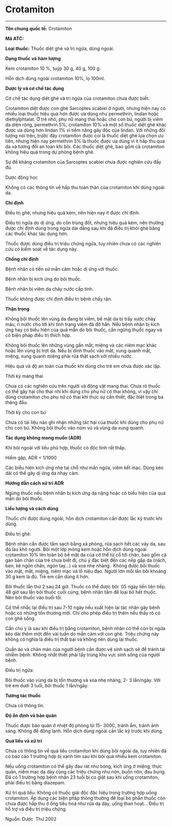 # Crotamiton

---

**Tên chung quốc tế:** Crotamiton

**Mã ATC:**

**Loại thuốc:** Thuốc diệt ghẻ và trị ngứa, dùng ngoài.

**Dạng thuốc và hàm lượng**

Kem crotamiton 10 %, tuýp 30 g, 40 g, 100 g.

Hỗn dịch dùng ngoài crotamiton 10%, lọ 100ml.

**Dược lý và cơ chế tác dụng**

Cơ chế tác dụng diệt ghẻ và trị ngứa của crotamiton chưa được biết.

Crotamiton diệt được con ghẻ Sarcoptes scabiei ở người, nhưng hiện nay có nhiều loại thuốc hiệu quả hơn được ưa dùng như permethrin, lindan hoặc diethylphtalat. Ở trẻ nhỏ, phụ nữ mang thai hoặc cho con bú, người bị viêm da diện rộng, permethrin 5%, crotamiton 10% và một số thuốc diệt ghẻ khác được ưa dùng hơn lindan 1% vì tiềm năng gây độc của lindan. Với những đối tượng nói trên, trước đây crotamiton được coi là thuốc diệt ghẻ lựa chọn ưu tiên, nhưng hiện nay permethrin 5% là thuốc được ưa dùng vì ít hấp thu qua da và tương đối an toàn khi bôi. Các thuốc diệt ghẻ, bao gồm cả crotamiton không hiệu quả trong dự phòng bệnh ghẻ.

Sự đề kháng crotamiton của Sarcoptes scabiei chưa được nghiên cứu đầy đủ.

Dược động học

Không có các thông tin về hấp thu toàn thân của crotamiton khi dùng ngoài da.

**Chỉ định**

Điều trị ghẻ, nhưng hiệu quả kém, nên hiện nay ít được chỉ định.

Điều trị ngứa do dị ứng, do côn trùng đốt, nhưng hiệu quả kém, nên thường được chỉ định dùng trong ngứa dai dẳng sau khi đã điều trị khỏi ghẻ bằng các thuốc khác tác dụng hơn.

Thuốc được dùng điều trị triệu chứng ngứa, tuy nhiên chưa có các nghiên cứu có kiểm soát về tác dụng này.

**Chống chỉ định**

Bệnh nhân có tiền sử mẫn cảm hoặc dị ứng với thuốc.

Bệnh nhân bị kích ứng do bôi thuốc.

Bệnh nhân bị viêm da chảy nước cấp tính.

Thuốc không được chỉ định điều trị bệnh chấy rận.

**Thận trọng**

Không bôi thuốc lên vùng da đang bị viêm, bề mặt da bị trầy xước chảy máu, rỉ nước cho tới khi tình trạng viêm đã đỡ hẳn. Nếu bệnh nhân bị kích ứng hay có biểu hiện của quá mẫn do bôi thuốc, cần ngừng thuốc ngay và có biện pháp điều trị thích hợp.

Không bôi thuốc lên những vùng gần mắt, miệng và các niêm mạc khác hoặc lên vùng bị trợt da. Nếu bị dính thuốc vào mắt, xung quanh mắt, miệng, xung quanh miệng phải rửa thật sạch với nhiều nước.

Hiệu quả và độ an toàn của thuốc khi dùng cho trẻ em chưa được xác lập.

Thời kỳ mang thai

Chưa có các nghiên cứu trên người và động vật mang thai. Chưa rõ thuốc có thể gây hại cho thai nhi khi dùng cho phụ nữ có thai không, vì vậy chỉ dùng crotamiton cho phụ nữ có thai khi thực sự cần thiết, đặc biệt trong ba tháng đầu.

Thời kỳ cho con bú

Chưa có tài liệu nào ghi nhận những tác hại của thuốc khi dùng cho phụ nữ cho con bú. Không bôi thuốc vào núm vú và vùng da xung quanh.

**Tác dụng không mong muốn (ADR)**

Khi bôi ngoài với liều phù hợp, thuốc có độc tính rất thấp.

Hiếm gặp, ADR < 1/1000

Các biểu hiện kích ứng nhẹ taị chỗ như mẩn ngứa, viêm kết mạc. Dùng kéo dài có thể gây dị ứng da nhạy cảm.

**Hướng dẫn cách xử trí ADR**

Ngừng thuốc nếu bệnh nhân bị kích ứng da nặng hoặc có biểu hiện của quá mẫn do bôi thuốc.

**Liều lượng và cách dùng**

Thuốc chỉ được dùng ngoài, hỗn dịch crotamiton cần được lắc kỹ trước khi dùng.

Điều trị ghẻ:

Bệnh nhân cần được tắm sạch bằng xà phòng, rửa sạch hết các vảy da, sau đó lau khô người. Bôi một lớp mỏng kem hoặc hỗn dịch dùng ngoài crotamiton 10% lên toàn bộ bề mặt da của cơ thể từ cổ tới chân, bao gồm cả gan bàn chân của trẻ chưa biết đi, chú ý đặc biệt đến các nếp gấp da (nách, bẹn, kẽ ngón chân, ngón tay…) và xoa nhẹ nhàng.  Không được bôi thuốc vào mặt, mắt, miệng, niêm mạc và lỗ niệu đạo. Người lớn mỗi lần bôi khoảng 30 g kem là đủ. Trẻ em cần dùng ít hơn.

Bôi thuốc lần thứ 2 sau 24 giờ. Thuốc có thể được bôi  05 ngày liền liên tiếp. 48 giờ sau lần bôi thuốc cuối cùng, bệnh nhân tắm để loại bỏ hết thuốc. Nên bôi thuốc vào buổi tối.

Có thể nhắc lại điều trị sau 7-10 ngày nếu xuất hiện lại tác nhân gây bệnh hoặc có những tổn thương mới. Chỉ cho phép điều trị thêm nếu thấy rõ có con ghẻ sống.

Cần chú ý là sau khi điều trị bằng crotamiton, bệnh nhân có thể còn bị ngứa kéo dài thêm một đến vài tuần do mẫn cảm với con ghẻ. Triệu chứng này không có nghĩa là điều trị thất bại và không nên dùng lại thuốc.

Quần áo và chăn màn của người bệnh cần được vệ sinh sạch sẽ để tránh tái nhiễm bệnh. Không nhất thiết phải tẩy trùng khu vực sinh sống của người  bệnh.

Điều trị ngứa:

Bôi thuốc vào vùng da bị tổn thương và xoa nhẹ nhàng, 2- 3 lần/ngày. Với trẻ em dưới 3 tuổi, bôi thuốc 1 lần/ngày.

**Tương tác thuốc**

Chưa có thông tin.

**Độ ổn định và bảo quản**

Thuốc được bảo quản ở nhiệt độ phòng từ 15- 300C, tránh ẩm, tránh ánh sáng. Không để đông lạnh. Hỗn dịch dùng ngoài cần lắc kỹ trước khi dùng.

**Quá liều và xử trí**

Chưa có thông tin về quá liều crotamiton khi dùng bôi ngoài da, tuy nhiên đã có báo cáo 1 trường hợp bị xanh tím sau khi bôi quá nhiều kem crotamiton.

Nếu uống crotamiton có thể gây đau rát như bỏng, kích ứng ở miệng, thực quản, niêm mạc dạ dày cùng các triệu chứng như nôn, buồn nôn, đau bụng. Đã có 1 trường hợp bệnh nhân 23 tuổi bị co giật sau khi uống crotamiton, phải điều trị bằng diazepam.

Xử trí quá liều: Không có thuốc giải độc đặc hiệu trong trường hợp uống crotamiton. Áp dụng các biện pháp thông thường để loại bỏ phần thuốc còn chưa được hấp thu ở ống tiêu hoá như rửa dạ dày, uống than hoạt… Điều trị hỗ trợ và điều trị triệu chứng.

Nguồn: Dược  Thư 2002